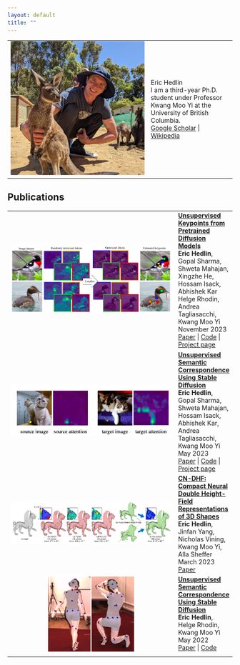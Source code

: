 ```yaml
---
layout: default
title: ""
---
```


<style>
  .inner {
      width: 1000px; /* Updated width */
      margin: 0 auto;
  }
  /* Add your CSS styles here */
  .wrapper {
    max-width: 90%;
    margin-right: auto;
    margin-left: auto;
    padding-right: 60px;
    padding-left: 60px;
  }

  /* Other custom styles */
</style>

<table>
  <tr>
    <td style="width: 300px;">
      <img src="eric_hedlin.jpeg" alt="Eric Hedlin" width="300"/>
    </td>
    <td style="vertical-align: middle; min-height: 200px;">
      <!-- Description and Links -->
      Eric Hedlin<br>
      I am a third-year Ph.D. student under Professor Kwang Moo Yi at the University of British Columbia.<br>
      <a href="https://scholar.google.ca/citations?hl=en&user=x6t__GoAAAAJ">Google Scholar</a> | <a href="https://en.wikipedia.org/wiki/Eric_Hedlin">Wikipedia</a>
    </td>
  </tr>
</table>

## Publications

<table style="width: 100%;">
  <tr>
    <td style="width: 400px; text-align: center; vertical-align: middle;">
      <img src="stablekeypoints.png" alt="Publication Image" width="400"/>
    </td>
    <td style="vertical-align: top; min-height: 400px;">
      <!-- Description and Links -->
      <a href="https://stablekeypoints.github.io"><strong>Unsupervised Keypoints from Pretrained Diffusion Models</strong></a><br>
      <strong>Eric Hedlin</strong>, Gopal Sharma, Shweta Mahajan, Xingzhe He, Hossam Isack, Abhishek Kar Helge Rhodin, Andrea Tagliasacchi, Kwang Moo Yi<br>
      November 2023<br>
      <a href="https://arxiv.org/abs/2305.15581">Paper</a> | <a href="https://github.com/ubc-vision/LDM_correspondences">Code</a> | <a href="https://stablekeypoints.github.io">Project page</a>
    </td>
  </tr>

  <tr>
    <td style="width: 400px; text-align: center; vertical-align: middle;">
      <img src="unsupervised_correspondences.png" alt="Publication Image" width="400"/>
    </td>
    <td style="vertical-align: top; min-height: 400px;">
      <!-- Description and Links -->
      <a href="https://ubc-vision.github.io/LDM_correspondences/"><strong>Unsupervised Semantic Correspondence Using Stable Diffusion</strong></a><br>
      <strong>Eric Hedlin</strong>, Gopal Sharma, Shweta Mahajan, Hossam Isack, Abhishek Kar, Andrea Tagliasacchi, Kwang Moo Yi<br>
      May 2023<br>
      <a href="https://arxiv.org/abs/2305.15581">Paper</a> | <a href="https://github.com/ubc-vision/LDM_correspondences">Code</a> | <a href="https://ubc-vision.github.io/LDM_correspondences/">Project page</a>
    </td>
  </tr>

  <tr>
    <td style="width: 400px; text-align: center; vertical-align: middle;">
      <img src="CN_DHF.png" alt="Publication Image" width="400"/>
    </td>
    <td style="vertical-align: top; min-height: 400px;">
      <!-- Description and Links -->
      <a href="https://arxiv.org/abs/2304.13141"><strong>CN-DHF: Compact Neural Double Height-Field Representations of 3D Shapes</strong></a><br>
      <strong>Eric Hedlin</strong>, Jinfan Yang, Nicholas Vining, Kwang Moo Yi, Alla Sheffer<br>
      March 2023<br>
      <a href="https://arxiv.org/abs/2304.13141">Paper</a> 
    </td>
  </tr>

  <tr>
    <td style="width: 200px; text-align: center; vertical-align: middle;">
      <img src="regressor_refinement.png" alt="Publication Image" width="200"/>
    </td>
    <td style="vertical-align: top; min-height: 400px;">
      <!-- Description and Links -->
      <a href="https://arxiv.org/abs/2205.00076"><strong>Unsupervised Semantic Correspondence Using Stable Diffusion</strong></a><br>
      <strong>Eric Hedlin</strong>, Helge Rhodin, Kwang Moo Yi<br>
      May 2022<br>
      <a href="https://arxiv.org/abs/2205.00076">Paper</a> | <a href="https://github.com/ubc-vision/joint-regressor-refinement">Code</a>
    </td>

  </tr>

</table>
